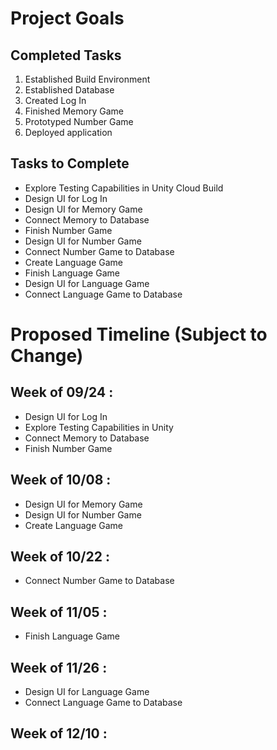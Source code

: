 # Project Goals

## Completed Tasks
1. Established Build Environment
1. Established Database
1. Created Log In 
1. Finished Memory Game
1. Prototyped Number Game
1. Deployed application 


## Tasks to Complete
* Explore Testing Capabilities in Unity Cloud Build 
* Design UI for Log In
* Design UI for Memory Game
* Connect Memory to Database
* Finish Number Game
* Design UI for Number Game
* Connect Number Game to Database
* Create Language Game
* Finish Language Game
* Design UI for Language Game 
* Connect Language Game to Database


# Proposed Timeline (Subject to Change)
## Week of 09/24 : 
  * Design UI for Log In
  * Explore Testing Capabilities in Unity 
  * Connect Memory to Database
  * Finish Number Game
## Week of 10/08 :
  *  Design UI for Memory Game
  *  Design UI for Number Game
  *  Create Language Game
## Week of 10/22 :
  *  Connect Number Game to Database
## Week of 11/05 :
  * Finish Language Game
## Week of 11/26 :
  * Design UI for Language Game 
  * Connect Language Game to Database
## Week of 12/10 : 
